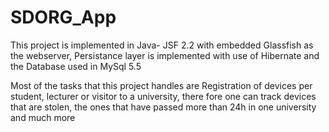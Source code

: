 # SDORG_App

This project is implemented in Java- JSF 2.2 with embedded Glassfish as the webserver,
Persistance layer is implemented with use of Hibernate and the Database used in MySql 5.5

Most of the tasks that this project handles are Registration of devices per student, lecturer or visitor to a university,
there fore one can track devices that are stolen, the ones that have passed more than 24h in one university and much more
